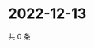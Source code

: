 # 2022-12-13

共 0 条

<!-- BEGIN WEIBO -->
<!-- 最后更新时间 Tue Dec 13 2022 03:00:37 GMT+0800 (China Standard Time) -->

<!-- END WEIBO -->
